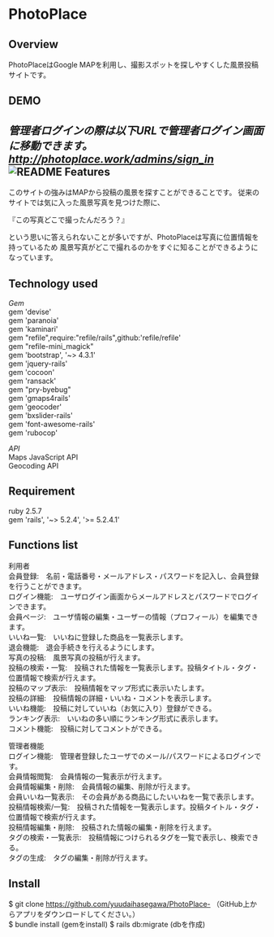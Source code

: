 PhotoPlace
====
Overview
----
  PhotoPlaceはGoogle MAPを利用し、撮影スポットを探しやすくした風景投稿サイトです。

DEMO
----
*管理者ログインの際は以下URLで管理者ログイン画面に移動できます。  
http://photoplace.work/admins/sign_in*
![README](https://user-images.githubusercontent.com/56124478/73640813-45f49000-46b2-11ea-8bc5-8ee7136c91e6.gif)
Features
----
このサイトの強みはMAPから投稿の風景を探すことができることです。
従来のサイトでは気に入った風景写真を見つけた際に、  

『この写真どこで撮ったんだろう？』  

という思いに答えられないことが多いですが、PhotoPlaceは写真に位置情報を持っているため
風景写真がどこで撮れるのかをすぐに知ることができるようになっています。

Technology used
----
*Gem*  
  gem 'devise'  
  gem 'paranoia'  
  gem 'kaminari'  
  gem "refile",require:"refile/rails",github:'refile/refile'  
  gem "refile-mini_magick"  
  gem 'bootstrap', '~> 4.3.1'  
  gem 'jquery-rails'  
  gem 'cocoon'  
  gem 'ransack'  
  gem "pry-byebug"  
  gem 'gmaps4rails'  
  gem 'geocoder'  
  gem 'bxslider-rails'  
  gem 'font-awesome-rails'  
  gem 'rubocop'  

*API*  
  Maps JavaScript API  
  Geocoding API  



Requirement
----
ruby 2.5.7  
gem 'rails', '~> 5.2.4', '>= 5.2.4.1'  


Functions list
----
利用者  
       会員登録:&emsp;名前・電話番号・メールアドレス・パスワードを記入し、会員登録を行うことができます。  
       ログイン機能:&emsp;ユーザログイン画面からメールアドレスとパスワードでログインできます。  
       会員ページ:&emsp;ユーザ情報の編集・ユーザーの情報（プロフィール）を編集できます。  
       いいね一覧:&emsp;いいねに登録した商品を一覧表示します。  
       退会機能:&emsp;退会手続きを行えるようにします。  
       写真の投稿:&emsp;風景写真の投稿が行えます。  
       投稿の検索・一覧:&emsp;投稿された情報を一覧表示します。投稿タイトル・タグ・位置情報で検索が行えます。  
       投稿のマップ表示:&emsp;投稿情報をマップ形式に表示いたします。  
       投稿の詳細:&emsp;投稿情報の詳細・いいね・コメントを表示します。  
       いいね機能:&emsp;投稿に対していいね（お気に入り）登録ができる。  
       ランキング表示:&emsp;いいねの多い順にランキング形式に表示します。  
       コメント機能:&emsp;投稿に対してコメントができる。  

管理者機能  
	    ログイン機能:&emsp;管理者登録したユーザでのメール/パスワードによるログインです。  
	    会員情報閲覧:&emsp;会員情報の一覧表示が行えます。  
	    会員情報編集・削除:&emsp;会員情報の編集、削除が行えます。  
	    会員いいね一覧表示:&emsp;その会員がある商品にしたいいねを一覧で表示します。  
	    投稿情報検索/一覧:&emsp;投稿された情報を一覧表示します。投稿タイトル・タグ・位置情報で検索が行えます。  
            投稿情報編集・削除:&emsp;投稿された情報の編集・削除を行えます。  
	    タグの検索・一覧表示:&emsp;投稿情報につけられるタグを一覧で表示し、検索できる。  
            タグの生成:&emsp;タグの編集・削除が行えます。  

Install
----
$ git clone https://github.com/yuudaihasegawa/PhotoPlace- （GitHub上からアプリをダウンロードしてください。）  
$ bundle install  (gemをinstall)
$ rails db:migrate  (dbを作成)
